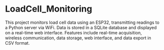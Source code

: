 # LoadCell_Monitoring
This project monitors load cell data using an ESP32, transmitting readings to a Python server via WiFi. Data is stored in a SQLite database and displayed on a real-time web interface. Features include real-time acquisition, wireless communication, data storage, web interface, and data export in CSV format.
